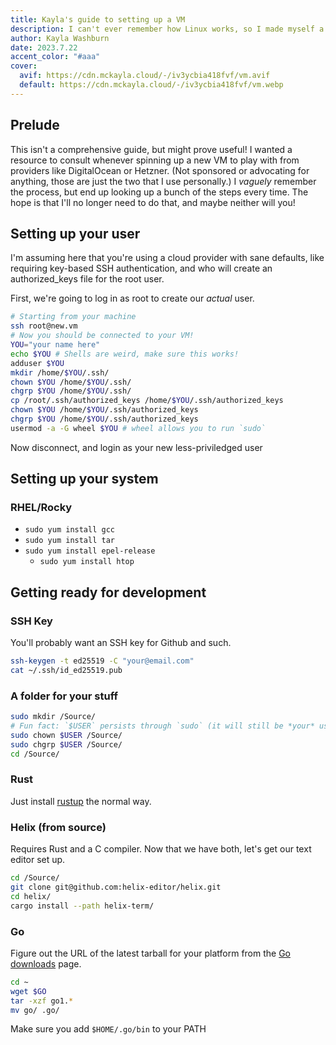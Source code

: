 ```yaml
---
title: Kayla's guide to setting up a VM
description: I can't ever remember how Linux works, so I made myself a guide. :^)
author: Kayla Washburn
date: 2023.7.22
accent_color: "#aaa"
cover:
  avif: https://cdn.mckayla.cloud/-/iv3ycbia418fvf/vm.avif
  default: https://cdn.mckayla.cloud/-/iv3ycbia418fvf/vm.webp
---
```


## Prelude

This isn't a comprehensive guide, but might prove useful! I wanted a resource to consult whenever spinning up a new VM to play with from providers like DigitalOcean or Hetzner. (Not sponsored or advocating for anything, those are just the two that I use personally.) I _vaguely_ remember the process, but end up looking up a bunch of the steps every time. The hope is that I'll no longer need to do that, and maybe neither will you!

## Setting up your user

I'm assuming here that you're using a cloud provider with sane defaults, like requiring key-based SSH authentication, and who will create an authorized_keys file for the root user.

First, we're going to log in as root to create our _actual_ user.

```sh
# Starting from your machine
ssh root@new.vm
# Now you should be connected to your VM!
YOU="your name here"
echo $YOU # Shells are weird, make sure this works!
adduser $YOU
mkdir /home/$YOU/.ssh/
chown $YOU /home/$YOU/.ssh/
chgrp $YOU /home/$YOU/.ssh/
cp /root/.ssh/authorized_keys /home/$YOU/.ssh/authorized_keys
chown $YOU /home/$YOU/.ssh/authorized_keys
chgrp $YOU /home/$YOU/.ssh/authorized_keys
usermod -a -G wheel $YOU # wheel allows you to run `sudo`
```

Now disconnect, and login as your new less-priviledged user

## Setting up your system

### RHEL/Rocky

- `sudo yum install gcc`
- `sudo yum install tar`
- `sudo yum install epel-release`
  - `sudo yum install htop`

## Getting ready for development

### SSH Key

You'll probably want an SSH key for Github and such.

```sh
ssh-keygen -t ed25519 -C "your@email.com"
cat ~/.ssh/id_ed25519.pub
```

### A folder for your stuff

```sh
sudo mkdir /Source/
# Fun fact: `$USER` persists through `sudo` (it will still be *your* username, not "root")
sudo chown $USER /Source/
sudo chgrp $USER /Source/
cd /Source/
```

### Rust

Just install [rustup](https://rustup.rs) the normal way.

### Helix (from source)

Requires Rust and a C compiler. Now that we have both, let's get our text editor set up.

```sh
cd /Source/
git clone git@github.com:helix-editor/helix.git
cd helix/
cargo install --path helix-term/
```

### Go

Figure out the URL of the latest tarball for your platform from the [Go downloads] page.

```sh
cd ~
wget $GO
tar -xzf go1.*
mv go/ .go/
```

Make sure you add `$HOME/.go/bin` to your PATH

[go downloads]: https://go.dev/dl/
